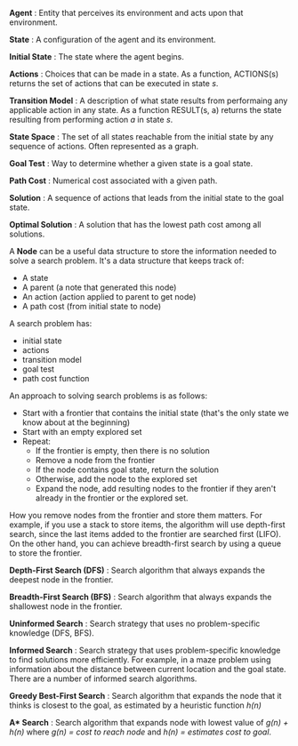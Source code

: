 __Agent__ : Entity that perceives its environment and acts upon that environment.

__State__ : A configuration of the agent and its environment.

__Initial State__ : The state where the agent begins.

__Actions__ : Choices that can be made in a state. As a function, ACTIONS(s) returns the set of actions that can be executed in state _s_.

__Transition Model__ : A description of what state results from performaing any applicable action in any state. As a function RESULT(s, a) returns the state resulting from performing action _a_ in state _s_.

__State Space__ : The set of all states reachable from the initial state by any sequence of actions. Often represented as a graph.

__Goal Test__ : Way to determine whether a given state is a goal state.

__Path Cost__ : Numerical cost associated with a given path.

__Solution__ : A sequence of actions that leads from the initial state to the goal state.

__Optimal Solution__ : A solution that has the lowest path cost among all solutions.

A __Node__ can be a useful data structure to store the information needed to solve a search problem. It's a data structure that keeps track of:

* A state
* A parent (a note that generated this node)
* An action (action applied to parent to get node)
* A path cost (from initial state to node)

A search problem has:
* initial state
* actions
* transition model
* goal test
* path cost function

An approach to solving search problems is as follows:
* Start with a frontier that contains the initial state (that's the only state we know about at the beginning)
* Start with an empty explored set
* Repeat:
    * If the frontier is empty, then there is no solution
    * Remove a node from the frontier
    * If the node contains goal state, return the solution
    * Otherwise, add the node to the explored set
    * Expand the node, add resulting nodes to the frontier if they aren't already in the frontier or the explored set.

How you remove nodes from the frontier and store them matters. For example, if you use a stack to store items, the algorithm will use depth-first search, since the last items added to the frontier are searched first (LIFO). On the other hand, you can achieve breadth-first search by using a queue to store the frontier.

__Depth-First Search (DFS)__ : Search algorithm that always expands the deepest node in the frontier.

__Breadth-First Search (BFS)__ : Search algorithm that always expands the shallowest node in the frontier.

__Uninformed Search__ : Search strategy that uses no problem-specific knowledge (DFS, BFS).

__Informed Search__ : Search strategy that uses problem-specific knowledge to find solutions more efficiently. For example, in a maze problem using information about the distance between current location and the goal state. There are a number of informed search algorithms.

__Greedy Best-First Search__ : Search algorithm that expands the node that it thinks is closest to the goal, as estimated by a heuristic function _h(n)_

__A* Search__ : Search algorithm that expands node with lowest value of _g(n) + h(n)_ where _g(n) = cost to reach node_ and _h(n) = estimates cost to goal_.